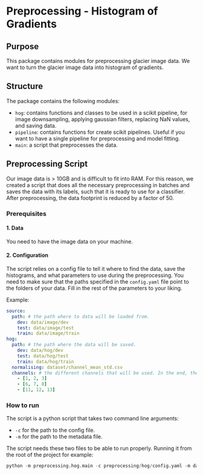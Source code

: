 # Preprocessing - Histogram of Gradients

## Purpose
This package contains modules for preprocessing glacier image data. We want to turn the glacier image data into 
histogram of gradients.

## Structure
The package contains the following modules:
* `hog`: contains functions and classes to be used in a scikit pipeline, for image downsampling, applying gaussian filters, replacing NaN values, and saving data.
* `pipeline`: contains functions for create scikit pipelines. Useful if you want to have a single pipeline for preprocessing and model fitting.
* `main`: a script that preprocesses the data.

## Preprocessing Script
Our image data is > 10GB and is difficult to fit into RAM. For this reason, we created a script that does all the 
necessary preprocessing in batches and saves the data with its labels, such that it is ready to use for a classifier. 
After preprocessing, the data footprint is reduced by a factor of 50.

### Prerequisites

#### 1. Data
You need to have the image data on your machine.

#### 2. Configuration
The script relies on a config file to tell it where to find the data, save the histograms, and what parameters to use 
during the preprocessing. You need to make sure that the paths specified in the `config.yaml` file point to the folders 
of your data. Fill in the rest of the parameters to your liking.
   
Example:
```yaml
source:
  path: # the path where to data will be loaded from.
    dev: data/image/dev
    test: data/image/test
    train: data/image/train
hog:
  path: # the path where the data will be saved.
    dev: data/hog/dev
    test: data/hog/test
    train: data/hog/train
  normalising: dataset/channel_mean_std.csv
  channels: # the different channels that will be used. In the end, there will be one dataset per channel.
    - [1, 2, 3]
    - [6, 7, 8]
    - [11, 12, 13]
```

### How to run
The script is a python script that takes two command line arguments:
- `-c` for the path to the config file.
- `-m` for the path to the metadata file.

The script needs these two files to be able to run properly. Running it from the root of the project for example:
```python
python -m preprocessing.hog.main -c preprocessing/hog/config.yaml -m dataset/metadata.csv
```
